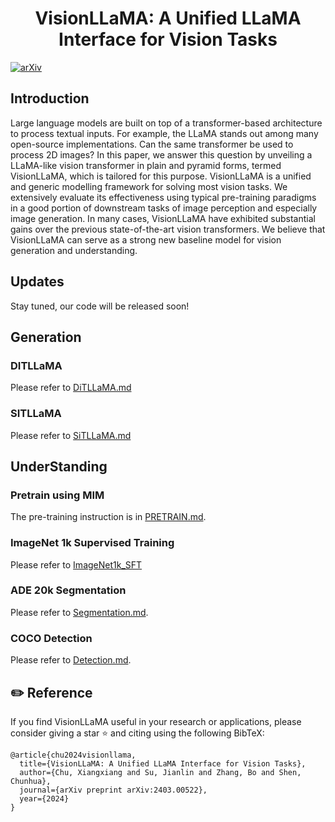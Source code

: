 <h1 align="center">
VisionLLaMA: A Unified LLaMA Interface for Vision Tasks
</h1>

[![arXiv](http://img.shields.io/badge/cs.CV-arXiv%3A2403.00522-B31B1B.svg)](https://arxiv.org/abs/2403.00522)

## Introduction
Large language models are built on top of a transformer-based architecture to process textual inputs. For example, the LLaMA stands out among many open-source implementations. Can the same transformer be used to process 2D images? In this paper, we answer this question by unveiling a LLaMA-like vision transformer in plain and pyramid forms, termed VisionLLaMA, which is tailored for this purpose. VisionLLaMA is a unified and generic modelling framework for solving most vision tasks. We extensively evaluate its effectiveness using typical pre-training paradigms in a good portion of downstream tasks of image perception and especially image generation. In many cases, VisionLLaMA have exhibited substantial gains over the previous state-of-the-art vision transformers. We believe that VisionLLaMA can serve as a strong new baseline model for vision generation and understanding. 

## Updates

Stay tuned, our code will be released soon!
## Generation
### DITLLaMA
Please refer to [DiTLLaMA.md](DiTLLaMA.md)
### SITLLaMA
Please refer to [SiTLLaMA.md](SiTLLaMA.md)

## UnderStanding

### Pretrain using MIM
The pre-training instruction is in [PRETRAIN.md](PRETRAIN.md).
### ImageNet 1k Supervised Training
Please refer to [ImageNet1k_SFT](ImageNet1k_SFT.md)
### ADE 20k Segmentation
Please refer to [Segmentation.md](Segmentation.md).
### COCO Detection
Please refer to [Detection.md](Detection.md).
## ✏️ Reference

If you find VisionLLaMA useful in your research or applications, please consider giving a star ⭐ and citing using the following BibTeX:
```
@article{chu2024visionllama,
  title={VisionLLaMA: A Unified LLaMA Interface for Vision Tasks},
  author={Chu, Xiangxiang and Su, Jianlin and Zhang, Bo and Shen, Chunhua},
  journal={arXiv preprint arXiv:2403.00522},
  year={2024}
}
```
